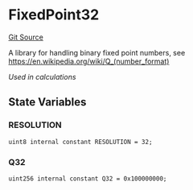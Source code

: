 # FixedPoint32
[Git Source](https://github.com/provisorDAO/arcanum-contracts/blob/3dfff3148182d4dfe6804e525ac556b83c05da71/src/lib/FixedPoint32.sol)

A library for handling binary fixed point numbers, see
https://en.wikipedia.org/wiki/Q_(number_format)

*Used in calculations*


## State Variables
### RESOLUTION

```solidity
uint8 internal constant RESOLUTION = 32;
```


### Q32

```solidity
uint256 internal constant Q32 = 0x100000000;
```


